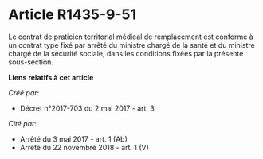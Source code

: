 # Article R1435-9-51

Le contrat de praticien territorial médical de remplacement est conforme à un contrat type fixé par arrêté du ministre chargé
de la santé et du ministre chargé de la sécurité sociale, dans les conditions fixées par la présente sous-section.

**Liens relatifs à cet article**

_Créé par_:

  - Décret n°2017-703 du 2 mai 2017 - art. 3

_Cité par_:

  - Arrêté du 3 mai 2017 - art. 1 (Ab)
  - Arrêté du 22 novembre 2018 - art. 1 (V)

